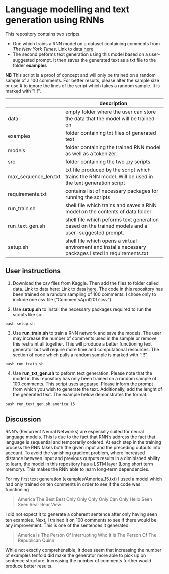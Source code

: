 # Language modelling and text generation using RNNs

This repository contains two scripts. 
- One which trains a RNN model on a dataset containing comments from *The New York Times*. Link to data [here](https://www.kaggle.com/datasets/aashita/nyt-comments).  
- The second peforms text generation using this model based on a user-suggested prompt. It then saves the generated text as a txt file to the folder **examples**

**NB** This script is a proof of concept and will only be trained on a random sample of a 100 comments. For better results, please alter the sample size or use # to ignore the lines of the script which takes a random sample. It is marked with "!!!".

| | description |
| --- | --- | 
| data | empty folder where the user can store the data that the model will be trained on |
| examples | folder containing txt files of generated text | 
| models | folder containing the trained RNN model as well as a tokenizer. |
| src | folder containing the two .py scripts. | 
| max_sequence_len.txt | txt file produced by the script which trains the RNN model. Will be used in the text generation script |
| requirements.txt | contains list of necessary packages for running the scripts |
| run_train.sh | shell file which trains and saves a RNN model on the contents of data folder. |
| run_text_gen.sh | shell file which peforms text generation based on the trained models and a user-suggested prompt. |
| setup.sh | shell file which opens a virtual enviroment and installs necessary packages listed in requirements.txt |

## User instructions
1. Download the csv files from Kaggle. Then add the files to folder called data. Link to data here:
Link to data [here](https://www.kaggle.com/datasets/aashita/nyt-comments). The code in this repository has been trained on a random sampling of 100 comments. I chose only to include one csv file (“CommentsApril2017.csv”).

2. Use **setup.sh** to install the necessary packages required to run the scripts like so: 

`bash setup.sh`

3. Use **run_train.sh** to train a RNN network and save the models. The user may increase the number of comments used in the sample or remove this restraint all together. This will produce a better functioning text generator but will require more time and computational resources. The section of code which pulls a random sample is marked with “!!!”

`bash run_train.sh`

4. Use **run_txt_gen.sh** to peform text generation. Please note that the model in this repository has only been trained on a random sample of 100 comments. This script uses argparse. Please inform the prompt from which you wish to generate the text. Additionally, add the lenght of the generated text. The example below demonstrates the format: 

`bash run_text_gen.sh america 15`

## Discussion

RNN’s (Recurrent Neural Networks) are especially suited for neural language models. This is due to the fact that RNN’s address the fact that language is sequential and temporarily ordered. At each step in the training process the RNN takes both the given input and the preceding outputs into account. To avoid the vanishing gradient problem, where increased distance between input and previous outputs results in a diminished ability to learn, the model in this repository has a LSTM layer (Long short term memory). This makes the RNN able to learn long-term dependencies.

For my first text generation (examples/America_15.txt) I used a model which had only trained on ten comments in order to see if the code was functioning 

>America The Best Best Only Only Only Only Can Only Hello Seen Seen Rear Rear View

I did not expect it to generate a coherent sentence after only having seen ten examples. Next, I trained it on 100 comments to see if there would be any improvement. This is one of the sentences it generated: 

>America Is The Person Of Interrupting Who It Is The Person Of The Republican Quinn

While not exactly comprehensible, it does seem that increasing the number of examples tenfold did make the generator more able to pick up on sentence structure. Increasing the number of comments further would produce better results.

